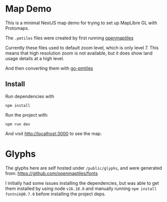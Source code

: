 # Map Demo

This is a minimal NextJS map demo for trying to set up MapLibre GL with
Protomaps.

The `.pmtiles` files were created by first running
[openmaptiles](https://github.com/openmaptiles/openmaptiles)

Currently these files used to default zoom level, which is only level 7.
This means that high resolution zoom is not available, but it does show
land usage details at a high level.

And then converting them with
[go-pmtiles](https://github.com/protomaps/go-pmtiles)

## Install

Run dependencies with

```
npm install
```

Run the project with:

```
npm run dev
```

And visit [http://localhost:3000](http://localhost:3000) to see the map.


# Glyphs

The glyphs here are self hosted under `/public/glyphs`, and were generated from: https://github.com/openmaptiles/fonts

I initially had some issues installing the dependencies, but was able to get them installed
by using node `v16.18.0` and manually running `npm install fontnik@0.7.0` before installing the
project deps.
